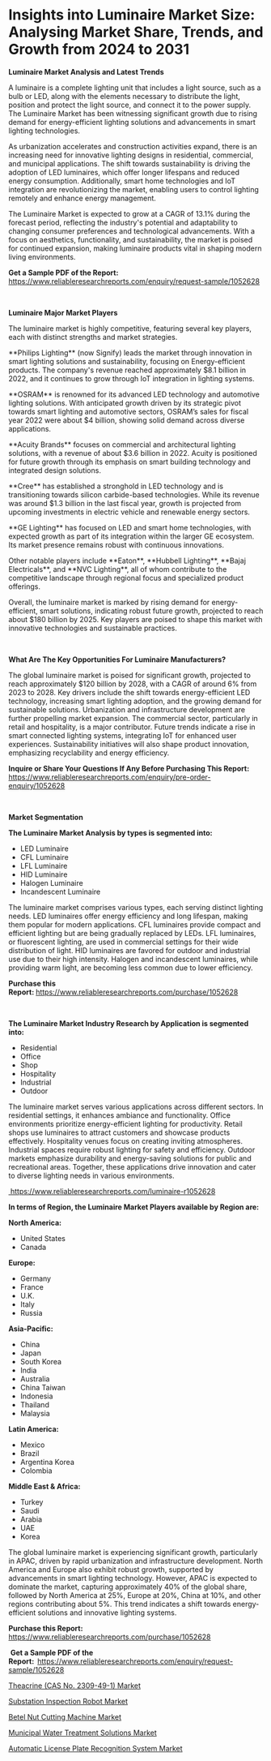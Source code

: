 <p><h1>Insights into Luminaire Market Size: Analysing Market Share, Trends, and Growth from 2024 to 2031</h1></p><p><strong>Luminaire Market Analysis and Latest Trends</strong></p>
<p><p>A luminaire is a complete lighting unit that includes a light source, such as a bulb or LED, along with the elements necessary to distribute the light, position and protect the light source, and connect it to the power supply. The Luminaire Market has been witnessing significant growth due to rising demand for energy-efficient lighting solutions and advancements in smart lighting technologies. </p><p>As urbanization accelerates and construction activities expand, there is an increasing need for innovative lighting designs in residential, commercial, and municipal applications. The shift towards sustainability is driving the adoption of LED luminaires, which offer longer lifespans and reduced energy consumption. Additionally, smart home technologies and IoT integration are revolutionizing the market, enabling users to control lighting remotely and enhance energy management.</p><p>The Luminaire Market is expected to grow at a CAGR of 13.1% during the forecast period, reflecting the industry's potential and adaptability to changing consumer preferences and technological advancements. With a focus on aesthetics, functionality, and sustainability, the market is poised for continued expansion, making luminaire products vital in shaping modern living environments.</p></p>
<p><strong>Get a Sample PDF of the Report:&nbsp;</strong> <a href="https://www.reliableresearchreports.com/enquiry/request-sample/1052628?utm_campaign=38&utm_medium=2&utm_source=Github&utm_content=ia&utm_term=07122024&utm_id=luminaire">https://www.reliableresearchreports.com/enquiry/request-sample/1052628</a></p>
<p>&nbsp;</p>
<p><strong>Luminaire Major Market Players</strong></p>
<p><p>The luminaire market is highly competitive, featuring several key players, each with distinct strengths and market strategies. </p><p>**Philips Lighting** (now Signify) leads the market through innovation in smart lighting solutions and sustainability, focusing on Energy-efficient products. The company's revenue reached approximately $8.1 billion in 2022, and it continues to grow through IoT integration in lighting systems.</p><p>**OSRAM** is renowned for its advanced LED technology and automotive lighting solutions. With anticipated growth driven by its strategic pivot towards smart lighting and automotive sectors, OSRAM’s sales for fiscal year 2022 were about $4 billion, showing solid demand across diverse applications.</p><p>**Acuity Brands** focuses on commercial and architectural lighting solutions, with a revenue of about $3.6 billion in 2022. Acuity is positioned for future growth through its emphasis on smart building technology and integrated design solutions.</p><p>**Cree** has established a stronghold in LED technology and is transitioning towards silicon carbide-based technologies. While its revenue was around $1.3 billion in the last fiscal year, growth is projected from upcoming investments in electric vehicle and renewable energy sectors.</p><p>**GE Lighting** has focused on LED and smart home technologies, with expected growth as part of its integration within the larger GE ecosystem. Its market presence remains robust with continuous innovations.</p><p>Other notable players include **Eaton**, **Hubbell Lighting**, **Bajaj Electricals**, and **NVC Lighting**, all of whom contribute to the competitive landscape through regional focus and specialized product offerings.</p><p>Overall, the luminaire market is marked by rising demand for energy-efficient, smart solutions, indicating robust future growth, projected to reach about $180 billion by 2025. Key players are poised to shape this market with innovative technologies and sustainable practices.</p></p>
<p>&nbsp;</p>
<p><strong>What Are The Key Opportunities For Luminaire Manufacturers?</strong></p>
<p><p>The global luminaire market is poised for significant growth, projected to reach approximately $120 billion by 2028, with a CAGR of around 6% from 2023 to 2028. Key drivers include the shift towards energy-efficient LED technology, increasing smart lighting adoption, and the growing demand for sustainable solutions. Urbanization and infrastructure development are further propelling market expansion. The commercial sector, particularly in retail and hospitality, is a major contributor. Future trends indicate a rise in smart connected lighting systems, integrating IoT for enhanced user experiences. Sustainability initiatives will also shape product innovation, emphasizing recyclability and energy efficiency.</p></p>
<p><strong>Inquire or Share Your Questions If Any Before Purchasing This Report:</strong> <a href="https://www.reliableresearchreports.com/enquiry/pre-order-enquiry/1052628?utm_campaign=38&utm_medium=2&utm_source=Github&utm_content=ia&utm_term=07122024&utm_id=luminaire">https://www.reliableresearchreports.com/enquiry/pre-order-enquiry/1052628</a></p>
<p>&nbsp;</p>
<p><strong>Market Segmentation</strong></p>
<p><strong>The Luminaire Market Analysis by types is segmented into:</strong></p>
<p><ul><li>LED Luminaire</li><li>CFL Luminaire</li><li>LFL Luminaire</li><li>HID Luminaire</li><li>Halogen Luminaire</li><li>Incandescent Luminaire</li></ul></p>
<p><p>The luminaire market comprises various types, each serving distinct lighting needs. LED luminaires offer energy efficiency and long lifespan, making them popular for modern applications. CFL luminaires provide compact and efficient lighting but are being gradually replaced by LEDs. LFL luminaires, or fluorescent lighting, are used in commercial settings for their wide distribution of light. HID luminaires are favored for outdoor and industrial use due to their high intensity. Halogen and incandescent luminaires, while providing warm light, are becoming less common due to lower efficiency.</p></p>
<p><strong>Purchase this Report:&nbsp;</strong><a href="https://www.reliableresearchreports.com/purchase/1052628?utm_campaign=38&utm_medium=2&utm_source=Github&utm_content=ia&utm_term=07122024&utm_id=luminaire">https://www.reliableresearchreports.com/purchase/1052628</a></p>
<p>&nbsp;</p>
<p><strong>The Luminaire Market Industry Research by Application is segmented into:</strong></p>
<p><ul><li>Residential</li><li>Office</li><li>Shop</li><li>Hospitality</li><li>Industrial</li><li>Outdoor</li></ul></p>
<p><p>The luminaire market serves various applications across different sectors. In residential settings, it enhances ambiance and functionality. Office environments prioritize energy-efficient lighting for productivity. Retail shops use luminaires to attract customers and showcase products effectively. Hospitality venues focus on creating inviting atmospheres. Industrial spaces require robust lighting for safety and efficiency. Outdoor markets emphasize durability and energy-saving solutions for public and recreational areas. Together, these applications drive innovation and cater to diverse lighting needs in various environments.</p></p>
<p><a href="https://www.reliableresearchreports.com/luminaire-r1052628?utm_campaign=38&utm_medium=2&utm_source=Github&utm_content=ia&utm_term=07122024&utm_id=luminaire">&nbsp;https://www.reliableresearchreports.com/luminaire-r1052628</a></p>
<p><strong>In terms of Region, the Luminaire Market Players available by Region are:</strong></p>
<p>
    <p> <strong> North America: </strong>
        <ul>
            <li>United States</li>
            <li>Canada</li>
        </ul>
        </p> 
    <p> <strong> Europe: </strong>
        <ul>
            <li>Germany</li>
            <li>France</li>
            <li>U.K.</li>
            <li>Italy</li>
            <li>Russia</li>
        </ul>
        </p> 
    <p> <strong> Asia-Pacific: </strong>
        <ul>
            <li>China</li>
            <li>Japan</li>
            <li>South Korea</li>
            <li>India</li>
            <li>Australia</li>
            <li>China Taiwan</li>
            <li>Indonesia</li>
            <li>Thailand</li>
            <li>Malaysia</li>
        </ul>
        </p> 
    <p> <strong> Latin America: </strong>
        <ul>
            <li>Mexico</li>
            <li>Brazil</li>
            <li>Argentina Korea</li>
            <li>Colombia</li>
        </ul>
        </p> 
    <p> <strong> Middle East & Africa: </strong>
        <ul>
            <li>Turkey</li>
            <li>Saudi</li>
            <li>Arabia</li>
            <li>UAE</li>
            <li>Korea</li>
        </ul>
    </p>
    </p>
<p><p>The global luminaire market is experiencing significant growth, particularly in APAC, driven by rapid urbanization and infrastructure development. North America and Europe also exhibit robust growth, supported by advancements in smart lighting technology. However, APAC is expected to dominate the market, capturing approximately 40% of the global share, followed by North America at 25%, Europe at 20%, China at 10%, and other regions contributing about 5%. This trend indicates a shift towards energy-efficient solutions and innovative lighting systems.</p></p>
<p><strong>Purchase this Report: </strong><a href="https://www.reliableresearchreports.com/purchase/1052628?utm_campaign=38&utm_medium=2&utm_source=Github&utm_content=ia&utm_term=07122024&utm_id=luminaire">https://www.reliableresearchreports.com/purchase/1052628</a></p>
<p>&nbsp;<strong>Get a Sample PDF of the Report:&nbsp;&nbsp;</strong><a href="https://www.reliableresearchreports.com/enquiry/request-sample/1052628?utm_campaign=38&utm_medium=2&utm_source=Github&utm_content=ia&utm_term=07122024&utm_id=luminaire">https://www.reliableresearchreports.com/enquiry/request-sample/1052628</a></p>
<p><strong></strong></p>
<p><p><a href="https://github.com/luisem4tmccuan/Market-Research-Report-List-1/blob/main/theacrine-cas-no-2309-49-1-market.md?utm_campaign=38&utm_medium=2&utm_source=Github&utm_content=ia&utm_term=07122024&utm_id=luminaire">Theacrine (CAS No. 2309-49-1) Market</a></p><p><a href="https://issuu.com/reportprime-2/docs/substation-inspection-robot-market-size-2030.pptx?utm_campaign=38&utm_medium=2&utm_source=Github&utm_content=ia&utm_term=07122024&utm_id=luminaire">Substation Inspection Robot Market</a></p><p><a href="https://issuu.com/reportprime-2/docs/betel-nut-cutting-machine-market-size-2030.pptx?utm_campaign=38&utm_medium=2&utm_source=Github&utm_content=ia&utm_term=07122024&utm_id=luminaire">Betel Nut Cutting Machine Market</a></p><p><a href="https://www.linkedin.com/pulse/municipal-water-treatment-solutions-value-chain-analysis-qtm0f?utm_campaign=38&utm_medium=2&utm_source=Github&utm_content=ia&utm_term=07122024&utm_id=luminaire">Municipal Water Treatment Solutions Market</a></p><p><a href="https://www.linkedin.com/pulse/future-assessment-forecast-global-automatic-license-plate-unige?utm_campaign=38&utm_medium=2&utm_source=Github&utm_content=ia&utm_term=07122024&utm_id=luminaire">Automatic License Plate Recognition System Market</a></p></p>